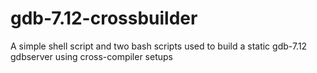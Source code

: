# gdb-7.12-crossbuilder
A simple shell script and two bash scripts used to build a static gdb-7.12 gdbserver using cross-compiler setups
